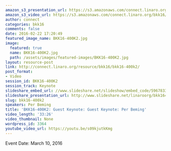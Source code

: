 ```yaml
---
amazon_s3_presentation_url: https://s3.amazonaws.com/connect.linaro.org/bkk16/Presentations/Thursday/BKK16-400A.pdf
amazon_s3_video_url: https://s3.amazonaws.com/connect.linaro.org/bkk16/Videos/Thursday/bkk16-400k2%20The%20Networked%20Society%20and%205G.mp4
author: connect
categories: bkk16
comments: false
date: 2016-02-22 17:20:49
featured_image_name: BKK16-400K2.jpg
image:
  featured: true
  name: BKK16-400K2.jpg
  path: /assets/images/featured-images/BKK16-400K2.jpg
layout: resource-post
link: http://connect.linaro.org/resource/bkk16/bkk16-400k2/
post_format:
- Video
session_id: BKK16-400K2
session_track: Keynote
slideshare_embed_url: //www.slideshare.net/slideshow/embed_code/59678339
slideshare_presentation_url: http://www.slideshare.net/linaroorg/bkk16400k2-the-networked-society-and-5g
slug: bkk16-400k2
speakers: Per Beming
title: 'BKK16-400K2: Guest Keynote: Guest Keynote: Per Beming'
video_length: '33:26'
video_thumbnail: None
wordpress_id: 3364
youtube_video_url: https://youtu.be/s09kjutkKmg
---
```


Event Date: March 10, 2016